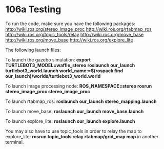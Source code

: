 # 106a Testing

To run the code, make sure you have the following packages:
http://wiki.ros.org/stereo_image_proc
http://wiki.ros.org/rtabmap_ros
http://wiki.ros.org/topic_tools/relay
http://wiki.ros.org/move_base
http://wiki.ros.org/move_base
http://wiki.ros.org/explore_lite

The following launch files:

To launch the gazebo simulation:
**export TURTLEBOT3_MODEL=waffle_stereo**
**roslaunch our_launch turtlebot3_world.launch world_name:=$(rospack find our_launch)/worlds/turtlebot3_world.world**

To launch image processing node:
**ROS_NAMESPACE=stereo rosrun stereo_image_proc stereo_image_proc**

To launch rtabmap_ros: 
**roslaunch our_launch stereo_mapping.launch**

To launch move_base:
**roslaunch our_launch move_base.launch**

To launch explore_lite:
**roslaunch our_launch explore.launch**

You may also have to use topic_tools in order to relay the map to explore_lite:
**rosrun topic_tools relay rtabmap/grid_map map**
in another terminal.
